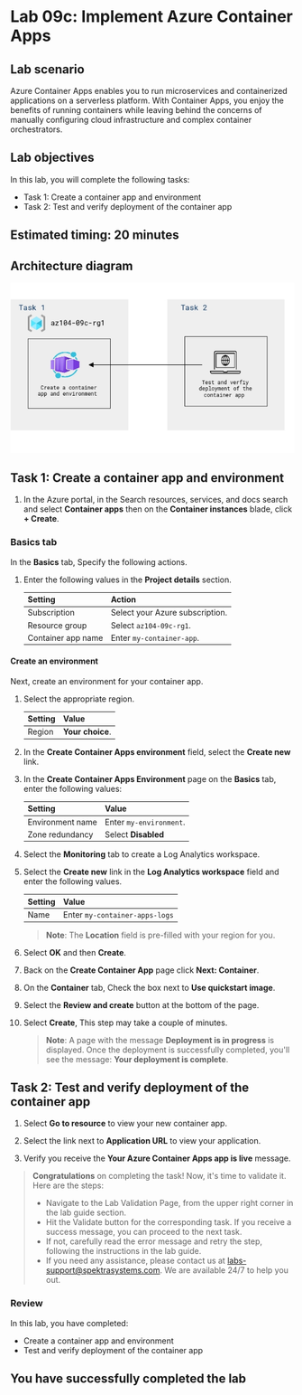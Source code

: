 # Lab 09c: Implement Azure Container Apps

## Lab scenario
Azure Container Apps enables you to run microservices and containerized applications on a serverless platform. With Container Apps, you enjoy the benefits of running containers while leaving behind the concerns of manually configuring cloud infrastructure and complex container orchestrators.

## Lab objectives
In this lab, you will complete the following tasks:

- Task 1: Create a container app and environment
- Task 2: Test and verify deployment of the container app

## Estimated timing: 20 minutes

## Architecture diagram

   ![image](../media/az-104lab(9)new(1).png)
 

## Task 1: Create a container app and environment

1. In the Azure portal, in the Search resources, services, and docs search and select **Container apps** then on the **Container instances** blade, click **+ Create**.

### Basics tab

In the **Basics** tab, Specify the following actions.

1. Enter the following values in the **Project details** section.

    | Setting | Action |
    |---|---|
    | Subscription | Select your Azure subscription. |
    | Resource group | Select `az104-09c-rg1`. |
    | Container app name |  Enter `my-container-app`. |

#### Create an environment

Next, create an environment for your container app.

1. Select the appropriate region.

    | Setting | Value |
    |--|--|
    | Region | **Your choice**. |

1. In the **Create Container Apps environment** field, select the **Create new** link.
1. In the **Create Container Apps Environment** page on the **Basics** tab, enter the following values:

    | Setting | Value |
    |--|--|
    | Environment name | Enter `my-environment`. |
    | Zone redundancy | Select **Disabled** |

1. Select the **Monitoring** tab to create a Log Analytics workspace.
1. Select the **Create new** link in the **Log Analytics workspace** field and enter the following values.

    | Setting | Value |
    |--|--|
    | Name | Enter `my-container-apps-logs` |
  
    >**Note**: The **Location** field is pre-filled with your region for you.

1. Select **OK** and then **Create**. 

1. Back on the **Create Container App** page  click **Next: Container**.

1. On the **Container** tab, Check the box next to **Use quickstart image**.

1. Select the **Review and create** button at the bottom of the page.

1. Select **Create**, This step may take a couple of minutes. 

    >**Note**: A page with the message **Deployment is in progress** is displayed.  Once the deployment is successfully completed, you'll see the message: **Your deployment is complete**.
   
## Task 2: Test and verify deployment of the container app

1. Select **Go to resource** to view your new container app.

1. Select the link next to **Application URL** to view your application.

1. Verify you receive the **Your Azure Container Apps app is live** message.


> **Congratulations** on completing the task! Now, it's time to validate it. Here are the steps:
> - Navigate to the Lab Validation Page, from the upper right corner in the lab guide section.
> - Hit the Validate button for the corresponding task. If you receive a success message, you can proceed to the next task. 
> - If not, carefully read the error message and retry the step, following the instructions in the lab guide.
> - If you need any assistance, please contact us at labs-support@spektrasystems.com. We are available 24/7 to help you out.   

### Review
In this lab, you have completed:
+ Create a container app and environment
+ Test and verify deployment of the container app

## You have successfully completed the lab
